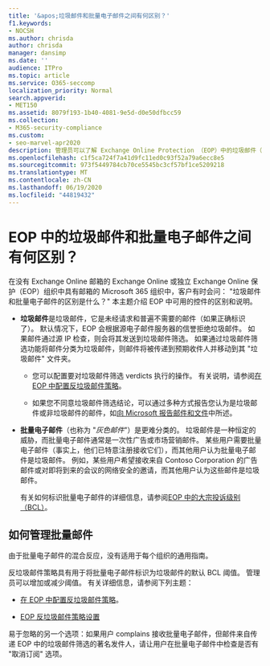 ```yaml
---
title: '&apos;垃圾邮件和批量电子邮件之间有何区别？'
f1.keywords:
- NOCSH
ms.author: chrisda
author: chrisda
manager: dansimp
ms.date: ''
audience: ITPro
ms.topic: article
ms.service: O365-seccomp
localization_priority: Normal
search.appverid:
- MET150
ms.assetid: 8079f193-1b40-4081-9e5d-d0e50dfbcc59
ms.collection:
- M365-security-compliance
ms.custom:
- seo-marvel-apr2020
description: 管理员可以了解 Exchange Online Protection （EOP）中的垃圾邮件（垃圾邮件）和批量电子邮件（灰色邮件）之间的区别。
ms.openlocfilehash: c1f5ca724f7a41d9fc11ed0c93f52a79a6ecc8e5
ms.sourcegitcommit: 973f5449784cb70ce5545bc3cf57bf1ce5209218
ms.translationtype: MT
ms.contentlocale: zh-CN
ms.lasthandoff: 06/19/2020
ms.locfileid: "44819432"
---
```

# <a name="whats-the-difference-between-junk-email-and-bulk-email-in-eop"></a>EOP 中的垃圾邮件和批量电子邮件之间有何区别？

在没有 Exchange Online 邮箱的 Exchange Online 或独立 Exchange Online 保护（EOP）组织中具有邮箱的 Microsoft 365 组织中，客户有时会问： "垃圾邮件和批量电子邮件的区别是什么？" 本主题介绍 EOP 中可用的控件的区别和说明。

- **垃圾邮件**是垃圾邮件，它是未经请求和普遍不需要的邮件（如果正确标识了）。 默认情况下，EOP 会根据源电子邮件服务器的信誉拒绝垃圾邮件。 如果邮件通过源 IP 检查，则会将其发送到垃圾邮件筛选。 如果通过垃圾邮件筛选功能将邮件分类为垃圾邮件，则邮件将被传递到预期收件人并移动到其 "垃圾邮件" 文件夹。

  - 您可以配置要对垃圾邮件筛选 verdicts 执行的操作。 有关说明，请参阅[在 EOP 中配置反垃圾邮件策略](configure-your-spam-filter-policies.md)。

  - 如果您不同意垃圾邮件筛选结论，可以通过多种方式报告您认为是垃圾邮件或非垃圾邮件的邮件，如[向 Microsoft 报告邮件和文件](report-junk-email-messages-to-microsoft.md)中所述。

- **批量电子邮件**（也称为 "_灰色邮件_"）是更难分类的。 垃圾邮件是一种恒定的威胁，而批量电子邮件通常是一次性广告或市场营销邮件。 某些用户需要批量电子邮件（事实上，他们已特意注册接收它们），而其他用户认为批量电子邮件是垃圾邮件。 例如，某些用户希望接收来自 Contoso Corporation 的广告邮件或对即将到来的会议的网络安全的邀请，而其他用户认为这些邮件是垃圾邮件。

  有关如何标识批量电子邮件的详细信息，请参阅[EOP 中的大宗投诉级别（BCL）](bulk-complaint-level-values.md)。

## <a name="how-to-manage-bulk-email"></a>如何管理批量邮件

由于批量电子邮件的混合反应，没有适用于每个组织的通用指南。

反垃圾邮件策略具有用于将批量电子邮件标识为垃圾邮件的默认 BCL 阈值。 管理员可以增加或减少阈值。 有关详细信息，请参阅下列主题：

- [在 EOP 中配置反垃圾邮件策略](configure-your-spam-filter-policies.md)。

- [EOP 反垃圾邮件策略设置](recommended-settings-for-eop-and-office365-atp.md#eop-anti-spam-policy-settings)

易于忽略的另一个选项：如果用户 complains 接收批量电子邮件，但邮件来自传递 EOP 中的垃圾邮件筛选的著名发件人，请让用户在批量电子邮件中检查是否有 "取消订阅" 选项。
